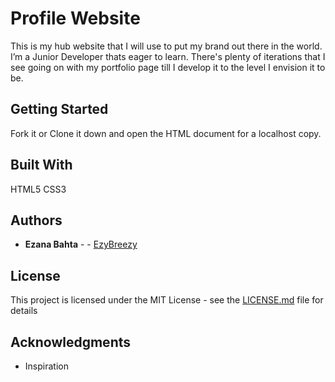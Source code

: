 # Profile Website

This is my hub website that I will use to put my brand out there in the world. I’m a Junior Developer thats eager to learn. There's plenty of iterations that I see going on with my portfolio page till I develop it to the level I envision it to be. 

## Getting Started

Fork it or Clone it down and open the HTML document for a localhost copy.

## Built With

HTML5
CSS3

## Authors

* **Ezana Bahta** -  - [EzyBreezy](https://github.com/EzyBreezy)

## License

This project is licensed under the MIT License - see the [LICENSE.md](LICENSE.md) file for details

## Acknowledgments

* Inspiration
